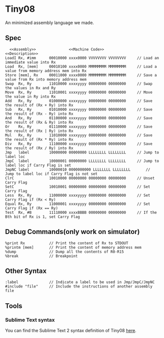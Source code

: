 Tiny08
================

An minimized assembly language we made.

Spec
---------------

```
  <<Assembly>>		         <<Machine Code>>				        <<Description>>
LoadI Rx, #imm		00010000 xxxx0000 VVVVVVVV VVVVVVVV		// Load an immediate value into Rx
Load  Rx, [mem]		00010100 xxxx0000 MMMMMMMM MMMMMMMM		// Load a value from memory address mem into Rx
Store [mem], Rx		00011000 xxxx0000 MMMMMMMM MMMMMMMM		// Save a value from Rx into memory address mem
Swap  Rx, Ry		11010000 xxxxyyyy 00000000 00000000		// Swap the values in Rx and Ry
Move  Rx, Ry		11010001 xxxxyyyy 00000000 00000000		// Move the value in Ry into Rx
Add   Rx, Ry		01000000 xxxxyyyy 00000000 00000000		// Save the result of (Rx + Ry) into Rx
Sub   Rx, Ry		01010000 xxxxyyyy 00000000 00000000		// Save the result of (Rx - Ry) into Rx
And   Rx, Ry		01100000 xxxxyyyy 00000000 00000000		// Save the result of (Rx & Ry) into Rx
Or    Rx, Ry		01110000 xxxxyyyy 00000000 00000000		// Save the result of (Rx | Ry) into Rx
Mul   Rx, Ry		11010000 xxxxyyyy 00000000 00000000		// Save the result of (Rx * Ry) into Rx
Div   Rx, Ry		11100000 xxxxyyyy 00000000 00000000		// Save the result of (Rx / Ry) into Rx
Jmp   label			10000000 00000000 LLLLLLLL LLLLLLLL		// Jump to label loc
JmpC  label			10000001 00000000 LLLLLLLL LLLLLLLL		// Jump to label loc if Carry Flag is set
JmpNC label			10000010 0000000000 LLLLLLLL LLLLLLLL		// Jump to label loc if Carry Flag is not set
ClrC				10010000 00000000 00000000 00000000		// Unset Carry Flag
SetC				10010001 00000000 00000000 00000000		// Set Carry Flag
Less  Rx, Ry		11000000 xxxxyyyy 00000000 00000000		// Set Carry Flag if (Rx < Ry)
Equal Rx, Ry		11000001 xxxxyyyy 00000000 00000000		// Set Carry Flag if (Rx == Ry)
Test  Rx, #B		11110000 xxxxBBBB 00000000 00000000		// If the Bth bit of Rx is 1, set Carry Flag

```

Debug Commands(only work on simulator)
-------------------

```
%print Rx			// Print the content of Rx to STDOUT
%printm [mem]		// Print the content of memory address mem
%dump				// Dump all the contents of R0-R15
%break				// Breakpoint
```

Other Syntax
------------------

```
:label				// Indicate a label to be used in Jmp/JmpC/JmpNC
#include "file"		// Include the instructions of another assembly file
```


Tools
---------------

### Sublime Text syntax

You can find the Sublime Text 2 syntax definition of Tiny08 [here](https://github.com/raincole/sublime-tiny08).
